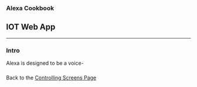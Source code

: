 ### Alexa Cookbook
## IOT Web App <a id="title"></a>
<hr />

### Intro
Alexa is designed to be a voice-

###


Back to the [Controlling Screens Page](../README.md#title)

